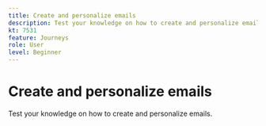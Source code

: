 ```yaml
---
title: Create and personalize emails
description: Test your knowledge on how to create and personalize emails.
kt: 7531
feature: Journeys
role: User
level: Beginner
---
```


# Create and personalize emails

Test your knowledge on how to create and personalize emails.
